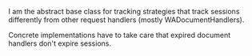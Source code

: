 I am the abstract base class for tracking strategies that track sessions differently from other request handlers (mostly WADocumentHandlers).

Concrete implementations have to take care that expired document handlers don't expire sessions.